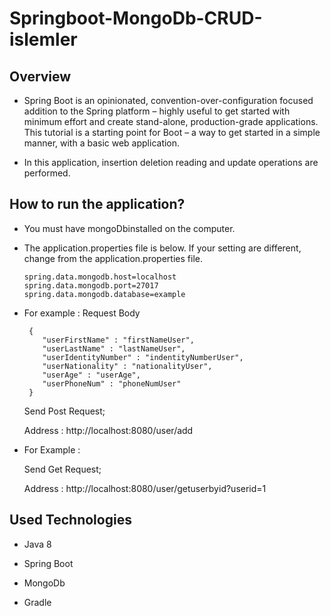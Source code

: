 # Springboot-MongoDb-CRUD-islemler

<h2>Overview</h2>

 * Spring Boot is an opinionated, convention-over-configuration focused addition to the Spring platform – highly useful to get started with minimum effort and create stand-alone, production-grade applications. This tutorial is a starting point for Boot – a way to get started in a simple manner, with a basic web application.

 * In this application, insertion deletion reading and update operations are performed.
 
 <h2>How to run the application?</h2>
 
  * You must have mongoDbinstalled on the computer.
  
  * The application.properties file is below. If your setting are different, change from the application.properties file.
  
        spring.data.mongodb.host=localhost
        spring.data.mongodb.port=27017
        spring.data.mongodb.database=example
        
 * For example : Request Body
 
        {
           "userFirstName" : "firstNameUser",
           "userLastName" : "lastNameUser",
           "userIdentityNumber" : "indentityNumberUser",
           "userNationality" : "nationalityUser",
           "userAge" : "userAge",
           "userPhoneNum" : "phoneNumUser"
        }
        
     Send Post Request;
     
     Address : http://localhost:8080/user/add
     

 * For Example :

     Send Get Request;
     
     Address : http://localhost:8080/user/getuserbyid?userid=1
     
 
 <h2>Used Technologies</h2>
 
 * Java 8
 
 * Spring Boot
 
 * MongoDb
 
 * Gradle
